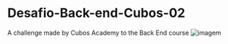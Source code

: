# Desafio-Back-end-Cubos-02
A challenge made by Cubos Academy to the Back  End course
![imagem](https://user-images.githubusercontent.com/95707984/167004941-5cfbd74d-1445-49c7-a55b-ff7da49930f8.png)
